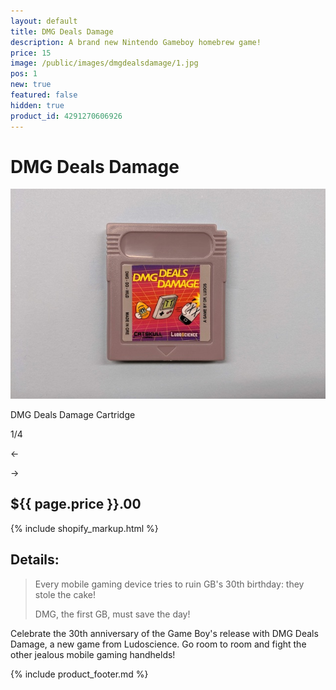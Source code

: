 ```yaml
---
layout: default
title: DMG Deals Damage
description: A brand new Nintendo Gameboy homebrew game!
price: 15
image: /public/images/dmgdealsdamage/1.jpg
pos: 1
new: true
featured: false
hidden: true
product_id: 4291270606926
---
```

# DMG Deals Damage

<div class="gallery">
	<img src="/public/images/dmgdealsdamage/1.jpg" alt="DMG Deals Damage Cartridge" id="gallery_image" onclick="cycle(1); return false;">
	<p id="gallery_subtitle">DMG Deals Damage Cartridge</p>
	<p id="gallery_pos_text">1/4</p>
	<div id="gallery_nav">
		<p id="gallery_nav_left" onclick="cycle(0); return false;">←</p>
		<p id="gallery_nav_right" onclick="cycle(1); return false;">→</p>
	</div>
</div>

## ${{ page.price }}.00

{% include shopify_markup.html %}

## Details:

>Every mobile gaming device tries to ruin GB's 30th birthday: they stole the cake!
>
>DMG, the first GB, must save the day!

Celebrate the 30th anniversary of the Game Boy's release with DMG Deals Damage, a new game from Ludoscience. Go room to room and fight the other jealous mobile gaming handhelds!

{% include product_footer.md %}

<script src="{{ site.baseurl }}public/js/dmgdealsdamagegallery.js"></script>
